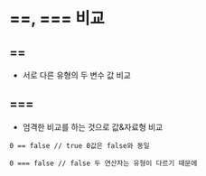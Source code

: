 # ==, === 비교

## ==
- 서로 다른 유형의 두 변수 값 비교

## ===
- 엄격한 비교를 하는 것으로 값&자료형 비교

```
0 == false // true 0값은 false와 동일

0 === false // false 두 연산자는 유형이 다르기 때문에
```